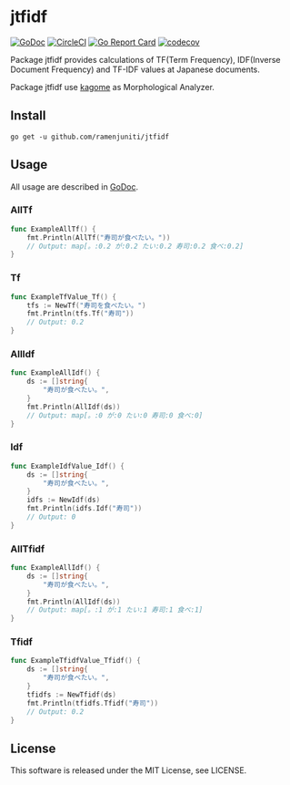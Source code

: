 # jtfidf

[![GoDoc](http://godoc.org/github.com/fabioberger/chrome?status.svg)](https://godoc.org/github.com/ramenjuniti/jtfidf)
[![CircleCI](https://circleci.com/gh/ramenjuniti/jtfidf.svg?style=svg)](https://circleci.com/gh/ramenjuniti/jtfidf)
[![Go Report Card](https://goreportcard.com/badge/github.com/ramenjuniti/jtfidf)](https://goreportcard.com/report/github.com/ramenjuniti/jtfidf)
[![codecov](https://codecov.io/gh/ramenjuniti/jtfidf/branch/master/graph/badge.svg)](https://codecov.io/gh/ramenjuniti/jtfidf)

Package jtfidf provides calculations of TF(Term Frequency), IDF(Inverse Document Frequency) and TF-IDF values at Japanese documents.

Package jtfidf use [kagome](https://github.com/ikawaha/kagome) as Morphological Analyzer.

## Install

```
go get -u github.com/ramenjuniti/jtfidf
```

## Usage

All usage are described in [GoDoc](https://godoc.org/github.com/ramenjuniti/jtfidf).

### AllTf

```go
func ExampleAllTf() {
	fmt.Println(AllTf("寿司が食べたい。"))
	// Output: map[。:0.2 が:0.2 たい:0.2 寿司:0.2 食べ:0.2]
}
```

### Tf

```go
func ExampleTfValue_Tf() {
	tfs := NewTf("寿司を食べたい。")
	fmt.Println(tfs.Tf("寿司"))
	// Output: 0.2
}
```

### AllIdf

```go
func ExampleAllIdf() {
	ds := []string{
		"寿司が食べたい。",
	}
	fmt.Println(AllIdf(ds))
	// Output: map[。:0 が:0 たい:0 寿司:0 食べ:0]
}
```

### Idf

```go
func ExampleIdfValue_Idf() {
	ds := []string{
		"寿司が食べたい。",
	}
	idfs := NewIdf(ds)
	fmt.Println(idfs.Idf("寿司"))
	// Output: 0
}
```

### AllTfidf

```go
func ExampleAllIdf() {
	ds := []string{
		"寿司が食べたい。",
	}
	fmt.Println(AllIdf(ds))
	// Output: map[。:1 が:1 たい:1 寿司:1 食べ:1]
}
```

### Tfidf

```go
func ExampleTfidfValue_Tfidf() {
	ds := []string{
		"寿司が食べたい。",
	}
	tfidfs := NewTfidf(ds)
	fmt.Println(tfidfs.Tfidf("寿司"))
	// Output: 0.2
}
```

## License

This software is released under the MIT License, see LICENSE.
